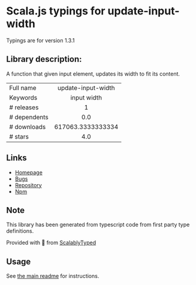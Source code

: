 
# Scala.js typings for update-input-width

Typings are for version 1.3.1

## Library description:
A function that given input element, updates its width to fit its content.

|                    |                 |
| ------------------ | :-------------: |
| Full name          | update-input-width |
| Keywords           | input width |
| # releases         | 1 |
| # dependents       | 0.0 |
| # downloads        | 617063.3333333334 |
| # stars            | 4.0 |

## Links
- [Homepage](https://github.com/wojtekmaj/update-input-width#readme)
- [Bugs](https://github.com/wojtekmaj/update-input-width/issues)
- [Repository](https://github.com/wojtekmaj/update-input-width)
- [Npm](https://www.npmjs.com/package/update-input-width)
    


## Note
This library has been generated from typescript code from first party type definitions.

Provided with :purple_heart: from [ScalablyTyped](https://github.com/oyvindberg/ScalablyTyped)

## Usage
See [the main readme](../../readme.md) for instructions.


